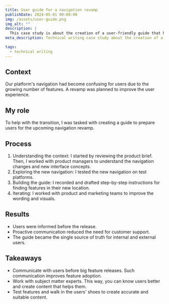 ```yaml
---
title: User guide for a navigation revamp
publishDate: 2024-05-01 00:00:00
img: /assets/user-guide.png
img_alt: ""
description: |
  This case study is about the creation of a user-friendly guide that helps the transition during a navigation revamp on a platform. This case study is based on a product I documented.
meta_description: Technical writing case study about the creation of a user-friendly guide that helps the transition during a navigation revamp on a platform.

tags:
  - technical writing
---
```


## Context

Our platform's navigation had become confusing for users due to the growing number of features. A revamp was planned to improve the user experience.

## My role

To help with the transition, I was tasked with creating a guide to prepare users for the upcoming navigation revamp.

## Process

1. Understanding the context: I started by reviewing the product brief. Then, I worked with product managers to understand the navigation changes and new interface concepts.
2. Exploring the new navigation: I tested the new navigation on test platforms.
3. Building the guide: I recorded and drafted step-by-step instructions for finding features in their new location.
4. Iterating: I worked with product and marketing teams to improve the wording and visuals.

## Results

- Users were informed before the release.
- Proactive communication reduced the need for customer support.
- The guide became the single source of truth for internal and external users.

## Takeaways

- Communicate with users before big feature releases. Such communication improves feature adoption.
- Work with subject matter experts. This way, you can know users better and create content that helps them.
- Test features and walk in the users' shoes to create accurate and suitable content.
